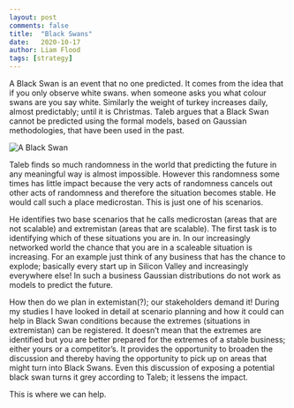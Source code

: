 ```yaml
---
layout: post
comments: false
title:  "Black Swans"
date:   2020-10-17
author: Liam Flood
tags: [strategy]
---
```


A Black Swan is an event that no one predicted. It comes from the idea that if you only observe white swans. when someone asks you what colour swans are you say white. Similarly the weight of turkey increases daily, almost predictably; until it is Christmas. Taleb argues that a Black Swan cannot be predicted using the formal models, based on Gaussian methodologies, that have been used in the past.

![A Black Swan](https://thumbor.forbes.com/thumbor/fit-in/1200x0/filters%3Aformat%28jpg%29/https%3A%2F%2Fspecials-images.forbesimg.com%2Fimageserve%2F5db05452a210800006f03c9a%2F0x0.jpg)

Taleb finds so much randomness in the world that predicting the future in any meaningful way is almost impossible. However this randomness some times has little impact because the very acts of randomness cancels out other acts of randomness and therefore the situation becomes stable. He would call such a place medicrostan. This is just one of his scenarios.

He identifies two base scenarios that he calls medicrostan (areas that are not scalable) and extremistan (areas that are scalable). The first task is to identifying which of these situations you are in. In our increasingly networked world the chance that you are in a scaleable situation is increasing. For an example just think of any business that has the chance to explode; basically every start up in Silicon Valley and increasingly everywhere else! In such a business Gaussian distributions do not work as models to predict the future.

How then do we plan in extemistan(?); our stakeholders demand it! During my studies I have looked in detail at scenario planning and how it could can help in Black Swan conditions because the extremes (situations in extremistan) can be registered. It doesn’t mean that the extremes are identified but you are better prepared for the extremes of a stable business; either yours or a competitor’s. It provides the opportunity to broaden the discussion and thereby having the opportunity to pick up on areas that might turn into Black Swans. Even this discussion of exposing a potential black swan turns it grey according to Taleb; it lessens the impact.

This is where we can help.
